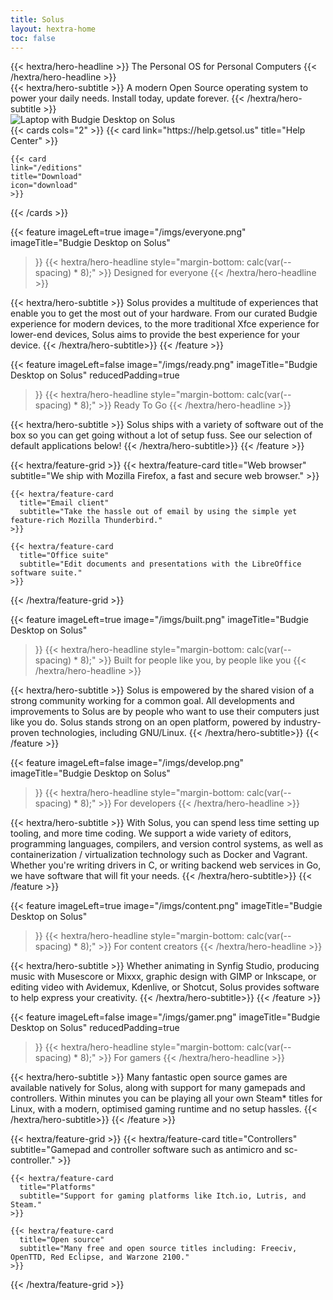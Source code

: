 ```yaml
---
title: Solus
layout: hextra-home
toc: false
---
```


<div class="flex flex-col mx-auto mt-6 mb-4">
  {{< hextra/hero-headline >}}
  The Personal OS for Personal Computers
  {{< /hextra/hero-headline >}}
</div>

<div class="flex flex-col mx-auto mt-4 mb-8">
  {{< hextra/hero-subtitle >}}
  A modern Open Source operating system to power your daily needs. Install today, update forever.
  {{< /hextra/hero-subtitle >}}
</div>

<div class="mx-auto mb-8">
  <img src="/imgs/laptop-budgie.png" alt="Laptop with Budgie Desktop on Solus" />
</div>

<div class="mx-auto w-1/2 mb-16">
  {{< cards cols="2" >}}
    {{< card
    link="https://help.getsol.us"
    title="Help Center"
    >}}

    {{< card
    link="/editions"
    title="Download"
    icon="download"
    >}}
  {{< /cards >}}
</div>

{{< feature
  imageLeft=true
  image="/imgs/everyone.png"
  imageTitle="Budgie Desktop on Solus"
>}}
  {{< hextra/hero-headline style="margin-bottom: calc(var(--spacing) * 8);" >}}
  Designed for everyone
  {{< /hextra/hero-headline >}}

  {{< hextra/hero-subtitle >}}
  Solus provides a multitude of experiences that enable you to get the most out of your hardware. From our curated Budgie experience for modern devices, to the more traditional Xfce experience for lower-end devices, Solus aims to provide the best experience for your device.
  {{< /hextra/hero-subtitle>}}
{{< /feature >}}

{{< feature
  imageLeft=false
  image="/imgs/ready.png"
  imageTitle="Budgie Desktop on Solus"
  reducedPadding=true
>}}
  {{< hextra/hero-headline style="margin-bottom: calc(var(--spacing) * 8);" >}}
  Ready To Go
  {{< /hextra/hero-headline >}}

  {{< hextra/hero-subtitle >}}
  Solus ships with a variety of software out of the box so you can get going without a lot of setup fuss. See our selection of default applications below!
  {{< /hextra/hero-subtitle>}}
{{< /feature >}}

<div class="mb-24" >
  {{< hextra/feature-grid >}}
    {{< hextra/feature-card
      title="Web browser"
      subtitle="We ship with Mozilla Firefox, a fast and secure web browser."
    >}}

    {{< hextra/feature-card
      title="Email client"
      subtitle="Take the hassle out of email by using the simple yet feature-rich Mozilla Thunderbird."
    >}}

    {{< hextra/feature-card
      title="Office suite"
      subtitle="Edit documents and presentations with the LibreOffice software suite."
    >}}
  {{< /hextra/feature-grid >}}
</div>

{{< feature
  imageLeft=true
  image="/imgs/built.png"
  imageTitle="Budgie Desktop on Solus"
>}}
  {{< hextra/hero-headline style="margin-bottom: calc(var(--spacing) * 8);" >}}
  Built for people like you, by people like you
  {{< /hextra/hero-headline >}}

  {{< hextra/hero-subtitle >}}
  Solus is empowered by the shared vision of a strong community working for a common goal. All developments and improvements to Solus are by people who want to use their computers just like you do. Solus stands strong on an open platform, powered by industry-proven technologies, including GNU/Linux.
  {{< /hextra/hero-subtitle>}}
{{< /feature >}}

{{< feature
  imageLeft=false
  image="/imgs/develop.png"
  imageTitle="Budgie Desktop on Solus"
>}}
  {{< hextra/hero-headline style="margin-bottom: calc(var(--spacing) * 8);" >}}
  For developers
  {{< /hextra/hero-headline >}}

  {{< hextra/hero-subtitle >}}
  With Solus, you can spend less time setting up tooling, and more time coding. We support a wide variety of editors, programming languages, compilers, and version control systems, as well as containerization / virtualization technology such as Docker and Vagrant. Whether you're writing drivers in C, or writing backend web services in Go, we have software that will fit your needs.
  {{< /hextra/hero-subtitle>}}
{{< /feature >}}

{{< feature
  imageLeft=true
  image="/imgs/content.png"
  imageTitle="Budgie Desktop on Solus"
>}}
  {{< hextra/hero-headline style="margin-bottom: calc(var(--spacing) * 8);" >}}
  For content creators
  {{< /hextra/hero-headline >}}

  {{< hextra/hero-subtitle >}}
  Whether animating in Synfig Studio, producing music with Musescore or Mixxx, graphic design with GIMP or Inkscape, or editing video with Avidemux, Kdenlive, or Shotcut, Solus provides software to help express your creativity.
  {{< /hextra/hero-subtitle>}}
{{< /feature >}}

{{< feature
  imageLeft=false
  image="/imgs/gamer.png"
  imageTitle="Budgie Desktop on Solus"
  reducedPadding=true
>}}
  {{< hextra/hero-headline style="margin-bottom: calc(var(--spacing) * 8);" >}}
  For gamers
  {{< /hextra/hero-headline >}}

  {{< hextra/hero-subtitle >}}
  Many fantastic open source games are available natively for Solus, along with support for many gamepads and controllers. Within minutes you can be playing all your own Steam* titles for Linux, with a modern, optimised gaming runtime and no setup hassles.
  {{< /hextra/hero-subtitle>}}
{{< /feature >}}

<div class="mb-24" >
  {{< hextra/feature-grid >}}
    {{< hextra/feature-card
      title="Controllers"
      subtitle="Gamepad and controller software such as antimicro and sc-controller."
    >}}

    {{< hextra/feature-card
      title="Platforms"
      subtitle="Support for gaming platforms like Itch.io, Lutris, and Steam."
    >}}

    {{< hextra/feature-card
      title="Open source"
      subtitle="Many free and open source titles including: Freeciv, OpenTTD, Red Eclipse, and Warzone 2100."
    >}}
  {{< /hextra/feature-grid >}}
</div>
